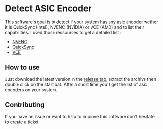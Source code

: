# Detect ASIC Encoder

This software's goal is to detect if your system has any asic encoder wether it is QuickSync (Intel), NVENC (NVIDIA) or VCE (AMD) and to list their capabilities.
I used those ressources to get a detailed list :
- [NVENC](https://developer.nvidia.com/video-encode-decode-gpu-support-matrix)
- [QuickSync](https://en.wikipedia.org/wiki/Intel_HD_Graphics)
- [VCE](https://en.wikipedia.org/wiki/Video_Coding_Engine)

## How to use

Just download the latest version in the [release tab](https://github.com/Kenshin9977/Detect_hardware/releases), extract the archive then double click on the start.bat.
After a short time you'll get the list of asic encoders on your system.

## Contributing

If you have an issue or want to help to improve this software don't hesitate to create a [ticket](https://github.com/Kenshin9977/Detect_hardware/issues)
